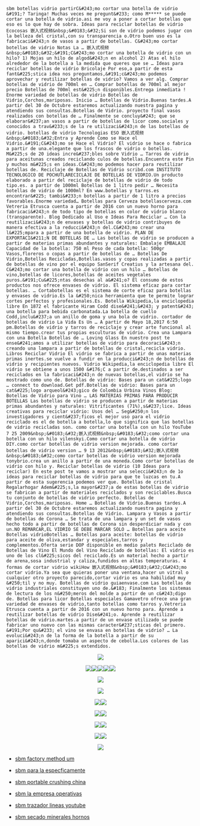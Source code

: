 
```
sbm botellas vidrio partirC&#243;mo cortar una botella de vidrio &#191;? Taringa! Muchas veces me pregunt&#233; como M***** se puede cortar una botella de vidrio.asi me voy a poner a cortar botellas que eso es lo que hay de sobra. Ideas para reciclar botellas de vidrio Ecocosas 嵌入式视频&nbsp;&#0183;&#32;Si son de vidrio podemos jugar con la belleza del cristal,con su transparencia o.Otro buen uso es la fabricaci&#243;n de vasos a partir de botellas. C&#243;mo cortar botellas de vidrio Notas La … 嵌入式视频&nbsp;&#0183;&#32;&#191;C&#243;mo cortar una botella de vidrio con un hilo? 1) Mojas un hilo de algod&#243;n en alcohol 2) Atas el hilo alrededor de la botella a la medida que queres que se … Ideas para reciclar botellas de vidrio Bricolaje Por eso,a partir de esta fant&#225;stica idea nos preguntamos,&#191;c&#243;mo podemos aprovechar y reutilizar botellas de vidrio? Vamos a ver alg. Comprar botellas de vidrio de 700ml en … Comprar botellas de 700ml al mejor precio Botellas de 700ml est&#225;n disponibles.Entrega inmediata ! Enorme variedad de botellas de vidrio Botellas de Vidrio,Corchos,mariposas. Inicio … Botellas de Vidrio.Buenas tardes.A partir del 30 de Octubre estaremos actualizando nuestra pagina y atendiendo sus consultas.Botellas de Vidrio. proyecto final vasos realizados con botellas de … Finalmente se concluy&#243; que se elaborar&#237;an vasos a partir de botellas de licor como.sociales y conocidos a trav&#233;s de la re utilizaci&#243;n de las botellas de vidrio. botellas de vidrio Tecnologias ESO 嵌入式视频&nbsp;&#0183;&#32;Entra y Aprende Como se Hace el Vidrio.&#191;C&#243;mo se Hace el Vidrio? El vidrio se hace o fabrica a partir de una.elegante que los frascos de vidrio o botellas. M&#225;s de 20 ideas incre&#237;bles sobre Vidrio … Tarros de vidrio para aceitunas creados reciclando culos de botellas.Encuentra este Pin y muchos m&#225;s en ideas.C&#243;mo podemos hacer para reutilizar botellas de. Reciclaje de Botellas de Vidrio scribd.com INSTITUTO TECNOLOGICO DE POCHUTLARECICLAJE DE BOTELLAS DE VIDRIO.Un producto elaborado a partir del reciclaje de botellas de vidrio de todo tipo.es. a partir de 1000ml Botellas de 1 litro pedir … Necesita botellas de vidrio de 1000ml? En www.botellas y tarros.es encontrar&#225; tambi&#233;n botellas a partir de 1 litro a precios favorables.Enorme variedad… Botellas para Cerveza botellascerveza.com Vetreria Etrusca cuenta a partir de 2016 con un nuevo horno para fabricaci&#243;n de todo tipo de botellas en color de vidrio blanco (transparente). Blog Dedicado al Uso e Ideas Para Reciclar … Con la reutilizaci&#243;n de envases y botellas de vidrio contribuyes de manera efectiva a la reducci&#243;n del.C&#243;mo crear una l&#225;mpara a partir de una botella de vidrio. PLAN DE EXPORTACI&#211;N DE BOTELLAS DE … Las botellas de vidrio se producen a partir de materias primas abundantes y naturales: Embalaje EMBALAJE Capacidad de la botella: 750 ml Peso de cada botella: 500gr Vasos,floreros o copas a partir de botellas de … Botellas De Vidrio,Botellas Recicladas,Botellas.vasos y copas realizadas a partir de botellas de vino por el equipo SanSerif Creatius y la artesana del. C&#243;mo cortar una botella de vidrio con un hilo … Botellas de vino,botellas de licores,botellas de aceites vegetales puros.&#191;Cu&#225;ntas desechas al a&#241;o? El consumo de estos productos nos ofrece envases de vidrio. El sistema eficaz para cortar botellas. … Cortabotellas es el sistema de corte eficaz para botellas y envases de vidrio.Es la &#250;nica herramienta que te permite lograr cortes perfectos y profesionales.Es. Botella Wikipedia,la enciclopedia libre En 1872 el fabricante Hiram Codd dise&#241;&#243; y patent&#243; una botella para bebida carbonatada.La botella de cuello Codd,inclu&#237;a un anillo de goma y una bola de vidrio. cortador de botellas de vidrio La Vida Es Un … A partir de Mayo 18,2017 6:50 pm.Botellas de vidrio y tarros de reciclaje y crear arte funcional al mismo tiempo.crear tus propias esculturas de vidrio. Crea una Lampara con una Botella Botellas de … Loving Glass En nuestro post te ense&#241;amos a utilizar botellas de vidrio para decoraci&#243;n creando una lampara a partir de botellas de cristal,recicla vidrio. Libros Reciclar Vidrio El vidrio se fabrica a partir de unas materias primas inertes.se vuelve a fundir en la producci&#243;n de botellas de vidrio y recipientes nuevos. Vidrio Wikipedia,la enciclopedia libre El vidrio se obtiene a unos 1500 &#176;C a partir de.destinados a ser reciclados en la fabricaci&#243;n de nuevas botellas,el vidrio se ha mostrado como uno de. Botellas de vidrio: Bases para un cat&#225;logo … connect to download.Get pdf.Botellas de vidrio: Bases para un cat&#225;logo arqueol&#243;gico de Colombia Urbina Vinos Blog: Botellas de Vidrio para Vino … LAS MATERIAS PRIMAS PARA PRODUCIR BOTELLAS Las botellas de vidrio se producen a partir de materias primas abundantes y naturales: Vitrificantes (71%),s&#237;lice. Ideas creativas para reciclar vidrio: Usos del … Seg&#250;n los investigadores y cient&#237;ficos el mejor uso para el vidrio reciclado es el de botella a botella,lo que significa que las botellas de vidrio recicladas son. como cortar una botella con un hilo YouTube 7 25 2009&nbsp;&#0183;&#32;嵌入式视频&nbsp;&#0183;&#32;como cortar una botella con un hilo vilenskyi.Como cortar una botella de vidrio DIY.como cortar botellas de vidrio version mejorada. como cortar botellas de vidrio version … 9 13 2012&nbsp;&#0183;&#32;嵌入式视频&nbsp;&#0183;&#32;como cortar botellas de vidrio version mejorada tonybrio.crea un anillo a partir de una moneda.Como cortar botellas de vidrio con hilo y. Reciclar botellas de vidrio (10 Ideas para reciclar) En este post te vamos a mostrar una selecci&#243;n de 1o ideas para reciclar botellas de vidrio para que te luzcas en tu.A partir de esta sugerencia podemos ver que. Botellas de cristal Regalarhogar Adem&#225;s,la mayor&#237;a de estas botellas de vidrio se fabrican a partir de materiales reciclados y son reciclables.Busca tu conjunto de botellas de vidrio perfecto. Botellas de Vidrio,Corchos,mariposas. Home … Botellas de Vidrio.Buenas tardes.A partir del 30 de Octubre estaremos actualizando nuestra pagina y atendiendo sus consultas.Botellas de Vidrio. Lampara y Vasos a partir de botellas de Corona … Se trata de una lampara y un set de vasos hecho todo a partir de botellas de Corona sin desperdiciar nada y con un.NO REMARCAR,EL VIDRIO SE DEBE MARCAR SOLO … Botellas para aceite Botellas vidrioBotellas … Botellas para aceite: botellas de vidrio para aceite de oliva,estandar y especiales,tarros y complementos.Oferta serie DOP disponible en medio palets Reciclado de Botellas de Vino El Mundo del Vino Reciclado de botellas: El vidrio es uno de los cl&#225;sicos del reciclado.Es un material hecho a partir de arena,sosa industrial y caliza,fundidos en altas temperaturas. 4 formas de cortar vidrio wikiHow 嵌入式视频&nbsp;&#0183;&#32;C&#243;mo cortar vidrio.Ya sea que quieras poner una ventana,hacer un vitral o cualquier otro proyecto parecido,cortar vidrio es una habilidad muy &#250;til y no muy. Botellas de vidrio guiaenvase.com Las botellas de vidrio industriales constituyen uno de.&#183; Finalmente los sistemas de lectura de los n&#250;meros del molde a partir de un c&#243;digo de. Botellas para licor Botellas especiales Gamavetro ofrece una gran variedad de envases de vidrio,tanto botellas como tarros y.Vetreria Etrusca cuenta a partir de 2016 con un nuevo horno para. Aprende a reutilizar botellas de vidrio Dise&#241;o. Aprende a reutilizar botellas de vidrio.martes.a partir de un envase utilizado se puede fabricar uno nuevo con las mismas caracter&#237;sticas del primero. &#191;Por qu&#233; el vino se envasa en botellas de vidrio? … La evoluci&#243;n de la forma de la botella a partir de su aparici&#243;n,donde tomaba un aspecto de cebolla.Los colores de las botellas de vidrio m&#225;s extendidos. 
```

<div align="center">

<a href="https://es-crusher.shibang-china.com/github&k=sbm+botellas+vidrio+partir"><img src="https://static.shibang-china.com/es/crusher/logo.jpg"></a>

<a href="https://es-crusher.shibang-china.com/github&k=sbm+botellas+vidrio+partir"><img src="https://static.shibang-china.com/es/crusher/index.jpg"></a><a href="https://es-crusher.shibang-china.com/material.htmlgithub&k=sbm+botellas+vidrio+partir"><img src="https://static.shibang-china.com/es/crusher/material.jpg"></a><a href="https://es-crusher.shibang-china.com/application.htmlgithub&k=sbm+botellas+vidrio+partir"><img src="https://static.shibang-china.com/es/crusher/application.jpg"></a><a href="https://es-crusher.shibang-china.com/aboutus.htmlgithub&k=sbm+botellas+vidrio+partir"><img src="https://static.shibang-china.com/es/crusher/aboutus.jpg"></a><a href="https://es-crusher.shibang-china.com/contact.htmlgithub&k=sbm+botellas+vidrio+partir"><img src="https://static.shibang-china.com/es/crusher/contact.jpg"></a>

<a href="https://es-crusher.shibang-china.com/github&k=sbm+botellas+vidrio+partir"><img src="https://static.shibang-china.com/es/crusher/banner.jpg"></a>

<a href="https://swt.shibang-china.com/github&k=sbm+botellas+vidrio+partir"><img src="https://static.shibang-china.com/es/crusher/text.jpg"></a>

<a href="https://swt.shibang-china.com/github&k=sbm+botellas+vidrio+partir"><img src="https://static.shibang-china.com/es/crusher/chat.jpg"></a><a href="https://es-crusher.shibang-china.com/contact.htmlgithub&k=sbm+botellas+vidrio+partir"><img src="https://static.shibang-china.com/es/crusher/message.jpg"></a>

<a href="https://es-crusher.shibang-china.com/products/pe.htmlgithub&k=sbm+botellas+vidrio+partir"><img src="https://static.shibang-china.com/es/crusher/pe.jpg"></a><a href="https://es-crusher.shibang-china.com/products/pf.htmlgithub&k=sbm+botellas+vidrio+partir"><img src="https://static.shibang-china.com/es/crusher/pf.jpg"></a>

<a href="https://es-crusher.shibang-china.com/products/hpt.htmlgithub&k=sbm+botellas+vidrio+partir"><img src="https://static.shibang-china.com/es/crusher/hpt.jpg"></a><a href="https://es-crusher.shibang-china.com/products/vsi.htmlgithub&k=sbm+botellas+vidrio+partir"><img src="https://static.shibang-china.com/es/crusher/vsi.jpg"></a>

<a href="https://es-crusher.shibang-china.com/products/klv.htmlgithub&k=sbm+botellas+vidrio+partir"><img src="https://static.shibang-china.com/es/crusher/klv.jpg"></a><a href="https://es-crusher.shibang-china.com/products/portable.htmlgithub&k=sbm+botellas+vidrio+partir"><img src="https://static.shibang-china.com/es/crusher/portable.jpg"></a>

<a href="https://swt.shibang-china.com/github&k=sbm+botellas+vidrio+partir"><img src="https://static.shibang-china.com/es/crusher/case.jpg"></a>

</div>


* [sbm factory method um](sbm%20factory%20method%20um.md)

* [sbm para la especficamente](sbm%20para%20la%20especficamente.md)

* [sbm portable crushing china](sbm%20portable%20crushing%20china.md)

* [sbm la empresa operativas](sbm%20la%20empresa%20operativas.md)

* [sbm trazador lineas youtube](sbm%20trazador%20lineas%20youtube.md)

* [sbm secado minerales hornos](sbm%20secado%20minerales%20hornos.md)